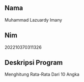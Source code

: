 ## Nama 

Muhammad Lazuardy Imany 

## Nim

202210370311326

## Deskripsi Program

Menghitung Rata-Rata Dari 10 Angka 
